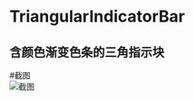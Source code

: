 # TriangularIndicatorBar
含颜色渐变色条的三角指示块
-------------------------------------------------------------------
#截图  
![截图](https://github.com/PGStu/TriangularIndicatorBar/tree/master/screenshot/1.jpg)

